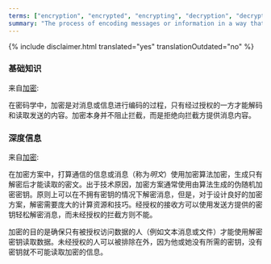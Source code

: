 ```yaml
---
terms: ["encryption", "encrypted", "encrypting", "decryption", "decrypted", "decrypting"]
summary: "The process of encoding messages or information in a way that only authorized parties can decode and read"
---
```


{% include disclaimer.html translated="yes" translationOutdated="no" %}
### 基础知识

来自[加密](https://en.wikipedia.org/wiki/Encryption):

>
在密码学中，加密是对消息或信息进行编码的过程，只有经过授权的一方才能解码和读取发送的内容。加密本身并不阻止拦截，而是拒绝向拦截方提供消息内容。

### 深度信息

来自[加密](https://en.wikipedia.org/wiki/Encryption):

>
 在加密方案中，打算通信的信息或消息（称为*明文*）使用加密算法加密，生成只有解密后才能读取的密文。出于技术原因，加密方案通常使用由算法生成的伪随机加密密钥。原则上可以在不拥有密钥的情况下解密消息，但是，对于设计良好的加密方案，解密需要庞大的计算资源和技巧。经授权的接收方可以使用发送方提供的密钥轻松解密消息，而未经授权的拦截方则不能。

>
加密的目的是确保只有被授权访问数据的人（例如文本消息或文件）才能使用解密密钥读取数据。未经授权的人可以被排除在外，因为他或她没有所需的密钥，没有密钥就不可能读取加密的信息。
